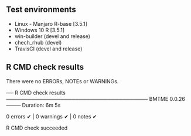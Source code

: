 ## Test environments
* Linux - Manjaro R-base [3.5.1]
* Windows 10 R [3.5.1]
* win-builder (devel and release)
* chech_rhub (devel)
* TravisCI (devel and release)

## R CMD check results
There were no ERRORs, NOTEs or WARNINGs.

── R CMD check results ─────────────────────────────────────── BMTME 0.0.26 ────
Duration: 6m 5s

0 errors ✔ | 0 warnings ✔ | 0 notes ✔

R CMD check succeeded

